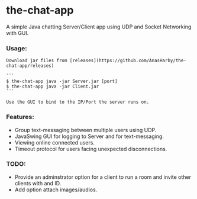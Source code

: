 # the-chat-app
A simple Java chatting Server/Client app using UDP and Socket Networking with GUI.

### Usage:
    Download jar files from [releases](https://github.com/AnasHarby/the-chat-app/releases)
    
    ```
    $ the-chat-app java -jar Server.jar [port]
    $ the-chat-app java -jar Client.jar
    ```
    
    Use the GUI to bind to the IP/Port the server runs on.


### Features:
- Group text-messaging between multiple users using UDP.
- JavaSwing GUI for logging to Server and for text-messaging.
- Viewing online connected users.
- Timeout protocol for users facing unexpected disconnections.


### TODO:
- Provide an adminstrator option for a client to run a room and invite other clients with and ID.
- Add option attach images/audios.
